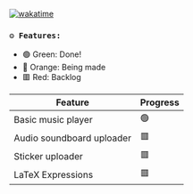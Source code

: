 [![wakatime](https://wakatime.com/badge/user/018de874-6a71-4106-9d18-28a1de31a302/project/6b2a1afc-0919-4f7a-94fa-97ca57b53609.svg)](https://wakatime.com/badge/user/018de874-6a71-4106-9d18-28a1de31a302/project/6b2a1afc-0919-4f7a-94fa-97ca57b53609)

### `⚙️ Features: `

- :green_circle: Green: Done!
- :large_orange_diamond: Orange: Being made
- :red_square: Red: Backlog
  
| Feature                   | Progress                |
| ------------------------- | ----------------------- |
| Basic music player        | :green_circle:          |
| Audio soundboard uploader | :red_square:            |
| Sticker uploader          | :red_square:            |
| LaTeX Expressions         | :red_square:            |
